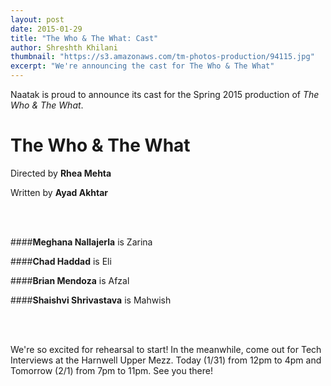 ```yaml
---
layout: post
date: 2015-01-29
title: "The Who & The What: Cast"
author: Shreshth Khilani
thumbnail: "https://s3.amazonaws.com/tm-photos-production/94115.jpg"
excerpt: "We're announcing the cast for The Who & The What"
---
```


Naatak is proud to announce its cast for the Spring 2015 production of *The Who & The What*.


The Who & The What
==================

Directed by **Rhea Mehta**

Written by **Ayad Akhtar**

<br><br>

####**Meghana Nallajerla** is Zarina

####**Chad Haddad** is Eli

####**Brian Mendoza** is Afzal

####**Shaishvi Shrivastava** is Mahwish

<br><br>

We're so excited for rehearsal to start! In the meanwhile, come out for Tech Interviews at the Harnwell Upper Mezz. Today (1/31) from 12pm to 4pm and Tomorrow (2/1) from 7pm to 11pm. See you there! 
